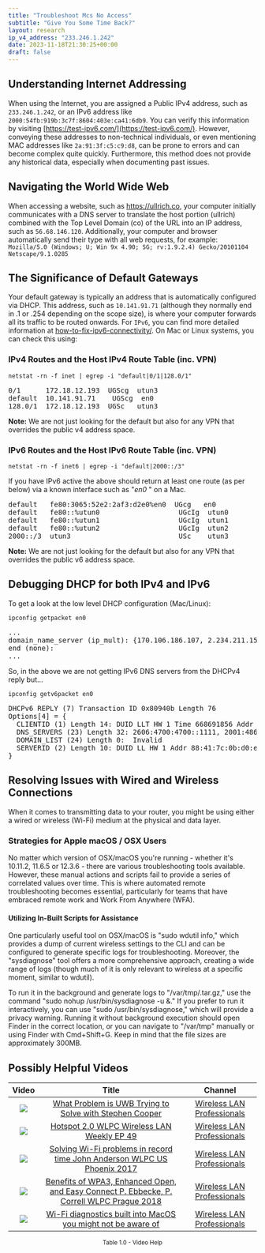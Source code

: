 ```yaml
---
title: "Troubleshoot Mcs No Access"
subtitle: "Give You Some Time Back?"
layout: research
ip_v4_address: "233.246.1.242"
date: 2023-11-18T21:30:25+00:00
draft: false
---
```


## Understanding Internet Addressing

When using the Internet, you are assigned a Public IPv4 address, such as ```233.246.1.242```, or an IPv6 address like ```2000:54fb:919b:3c7f:8604:403e:ca41:6db9```. You can verify this information by visiting [https://test-ipv6.com/](https://test-ipv6.com/). However, conveying these addresses to non-technical individuals, or even mentioning MAC addresses like ```2a:91:3f:c5:c9:d8```, can be prone to errors and can become complex quite quickly. Furthermore, this method does not provide any historical data, especially when documenting past issues.
## Navigating the World Wide Web

When accessing a website, such as https://ullrich.co, your computer initially communicates with a DNS server to translate the host portion (ullrich) combined with the Top Level Domain (co) of the URL into an IP address, such as ```56.68.146.120```. Additionally, your computer and browser automatically send their type with all web requests, for example:
```Mozilla/5.0 (Windows; U; Win 9x 4.90; SG; rv:1.9.2.4) Gecko/20101104 Netscape/9.1.0285```
## The Significance of Default Gateways

Your default gateway is typically an address that is automatically configured via DHCP. This address, such as ```10.141.91.71``` (although they normally end in .1 or .254 depending on the scope size), is where your computer forwards all its traffic to be routed onwards. For ```IPv6```, you can find more detailed information at [how-to-fix-ipv6-connectivity/](/blog/how-to-fix-ipv6-connectivity/). On Mac or Linux systems, you can check this using:

### IPv4 Routes and the Host IPv4 Route Table (inc. VPN)
```netstat -rn -f inet | egrep -i "default|0/1|128.0/1"```

<pre>
0/1      172.18.12.193  UGScg  utun3
default  10.141.91.71    UGScg  en0
128.0/1  172.18.12.193  UGSc   utun3</pre>

**Note:** We are not just looking for the default but also for any VPN that overrides the public v4 address space.

### IPv6 Routes and the Host IPv6 Route Table (inc. VPN)
```netstat -rn -f inet6 | egrep -i "default|2000::/3"```

If you have IPv6 active the above should return at least one route (as per below) via a known interface such as "_en0_ " on a Mac. 

<pre>
default   fe80:3065:52e2:2af3:d2e0%en0  UGcg   en0
default   fe80::%utun0                   UGcIg  utun0
default   fe80::%utun1                   UGcIg  utun1
default   fe80::%utun2                   UGcIg  utun2
2000::/3  utun3                          USc    utun3</pre>

**Note:** We are not just looking for the default but also for any VPN that overrides the public v6 address space.
<br>

## Debugging DHCP for both IPv4 and IPv6

To get a look at the low level DHCP configuration (Mac/Linux): 

```ipconfig getpacket en0```

<pre>
...
domain_name_server (ip_mult): {170.106.186.107, 2.234.211.150}
end (none):
...</pre>

So, in the above we are not getting IPv6 DNS servers from the DHCPv4 reply but...

```ipconfig getv6packet en0```

<pre>
DHCPv6 REPLY (7) Transaction ID 0x80940b Length 76
Options[4] = {
  CLIENTID (1) Length 14: DUID LLT HW 1 Time 668691856 Addr 2a:91:3f:c5:c9:d8
  DNS_SERVERS (23) Length 32: 2606:4700:4700::1111, 2001:4860:4860::8844
  DOMAIN_LIST (24) Length 0:  Invalid
  SERVERID (2) Length 10: DUID LL HW 1 Addr 88:41:7c:0b:d0:e0
}</pre>




## Resolving Issues with Wired and Wireless Connections

When it comes to transmitting data to your router, you might be using either a wired or wireless (Wi-Fi) medium at the physical and data layer.
### Strategies for Apple macOS / OSX Users

No matter which version of OSX/macOS you're running - whether it's 10.11.2, 11.6.5 or 12.3.6 - there are various troubleshooting tools available. However, these manual actions and scripts fail to provide a series of correlated values over time. This is where automated remote troubleshooting becomes essential, particularly for teams that have embraced remote work and Work From Anywhere (WFA).
#### Utilizing In-Built Scripts for Assistance

One particularly useful tool on OSX/macOS is "sudo wdutil info," which provides a dump of current wireless settings to the CLI and can be configured to generate specific logs for troubleshooting. Moreover, the "sysdiagnose" tool offers a more comprehensive approach, creating a wide range of logs (though much of it is only relevant to wireless at a specific moment, similar to wdutil).

To run it in the background and generate logs to "/var/tmp/<blah>.tar.gz," use the command "sudo nohup /usr/bin/sysdiagnose -u &." If you prefer to run it interactively, you can use "sudo /usr/bin/sysdiagnose," which will provide a privacy warning. Running it without background execution should open Finder in the correct location, or you can navigate to "/var/tmp" manually or using Finder with Cmd+Shift+G. Keep in mind that the file sizes are approximately 300MB.
## Possibly Helpful Videos

<link href="/plugins/lity/css/lity.min.css" rel="stylesheet">
<script src="/plugins/lity/js/lity.min.js"></script>
<div class="table1-start"></div>

|Video | Title | Channel |
| :---: | :---: | :---: |
|<a href="https://www.youtube.com/watch?v=zq5WOz06k_k" data-lity><img src="https://i.ytimg.com/vi/zq5WOz06k_k/default.jpg" class="img-fluid"></a>|<a href="https://www.youtube.com/watch?v=zq5WOz06k_k" data-lity>What Problem is UWB Trying to Solve with Stephen Cooper</a>|<a target="_blank" href="https://www.youtube.com/channel/UCIzBSS46vcqhwmBZ7ZpY-yg" >Wireless LAN Professionals</a>|
|<a href="https://www.youtube.com/watch?v=rjE-BEVlS-0" data-lity><img src="https://i.ytimg.com/vi/rjE-BEVlS-0/default.jpg" class="img-fluid"></a>|<a href="https://www.youtube.com/watch?v=rjE-BEVlS-0" data-lity>Hotspot 2.0   WLPC Wireless LAN Weekly EP 49</a>|<a target="_blank" href="https://www.youtube.com/channel/UCIzBSS46vcqhwmBZ7ZpY-yg" >Wireless LAN Professionals</a>|
|<a href="https://www.youtube.com/watch?v=s0FBo08Sw4A" data-lity><img src="https://i.ytimg.com/vi/s0FBo08Sw4A/default.jpg" class="img-fluid"></a>|<a href="https://www.youtube.com/watch?v=s0FBo08Sw4A" data-lity>Solving Wi-Fi problems in record time   John Anderson   WLPC US Phoenix 2017</a>|<a target="_blank" href="https://www.youtube.com/channel/UCIzBSS46vcqhwmBZ7ZpY-yg" >Wireless LAN Professionals</a>|
|<a href="https://www.youtube.com/watch?v=r9oXNxgAKhM" data-lity><img src="https://i.ytimg.com/vi/r9oXNxgAKhM/default.jpg" class="img-fluid"></a>|<a href="https://www.youtube.com/watch?v=r9oXNxgAKhM" data-lity>Benefits of WPA3, Enhanced Open, and Easy Connect   P. Ebbecke, P. Correll   WLPC Prague 2018</a>|<a target="_blank" href="https://www.youtube.com/channel/UCIzBSS46vcqhwmBZ7ZpY-yg" >Wireless LAN Professionals</a>|
|<a href="https://www.youtube.com/watch?v=kBEcRYe9gRw" data-lity><img src="https://i.ytimg.com/vi/kBEcRYe9gRw/default.jpg" class="img-fluid"></a>|<a href="https://www.youtube.com/watch?v=kBEcRYe9gRw" data-lity>Wi-Fi diagnostics built into MacOS you might not be aware of</a>|<a target="_blank" href="https://www.youtube.com/channel/UCIzBSS46vcqhwmBZ7ZpY-yg" >Wireless LAN Professionals</a>|

<center><small>Table 1.0 - Video Help</small></center>
 <br>
<div class="table1-end"></div>
<script type="text/javascript">
(function() {
    $('div.table1-start').nextUntil('div.table1-end', 'table').addClass('table thead-dark table-striped table-responsive rounded').attr('id', 't1');
    $('#t1').find('thead').addClass('thead-dark');
})();
</script>
